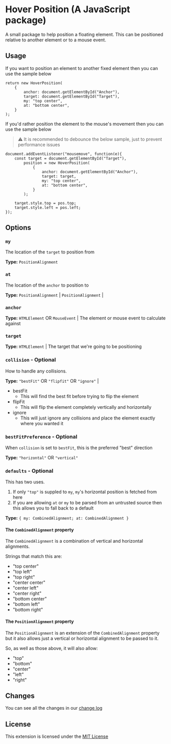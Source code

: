 # Hover Position (A JavaScript package)

A small package to help position a floating element. This can be positioned relative to another element or to a mouse event.

## Usage

If you want to position an element to another fixed element then you can use the sample below

```TS
return new HoverPosition(
    {
        anchor: document.getElementById("Anchor"),
        target: document.getElementById("Target"),
        my: "top center",
        at: "bottom center",
    }
);
```

If you'd rather position the element to the mouse's movement then you can use the sample below

> ⚠ It is recommended to debounce the below sample, just to prevent performance issues

```TS
document.addEventListener("mousemove", function(e){
    const target = document.getElementById("Target"),
        position = new HoverPosition(
            {
                anchor: document.getElementById("Anchor"),
                target: target,
                my: "top center",
                at: "bottom center",
            }
        );

    target.style.top = pos.top;
    target.style.left = pos.left;
});
```

## Options

### `my`

The location of the `target` to position from

**Type:** `PositionAlignment`

### `at`

The location of the `anchor` to position to

**Type:** `PositionAlignment` | `PositionAlignment` |

### `anchor`

**Type:** `HTMLElement` OR `MouseEvent` | The element or mouse event to calculate against

### `target`

**Type:** `HTMLElement` | The target that we're going to be positioning

### `collision` - Optional

How to handle any collisions.

**Type:** `"bestFit"` OR `"flipfit"` OR `"ignore"` |

-   bestFit
    -   This will find the best fit before trying to flip the element
-   flipFit
    -   This will flip the element completely vertically and horizontally
-   ignore
    -   This will just ignore any collisions and place the element exactly where you wanted it

### `bestFitPreference` - Optional

When `collision` is set to `bestFit`, this is the preferred "best" direction

**Type:** `"horizontal"` OR `"vertical"`

### `defaults` - Optional

This has two uses.

1. If only `"top"` is suppled to `my`, `my`'s horizontal position is fetched from here
2. If you are allowing `at` or `my` to be parsed from an untrusted source then this allows you to fall back to a default

**Type:** `{ my: CombinedAlignment; at: CombinedAlignment }`

#### The `CombinedAlignment` property

The `CombinedAlignment` is a combination of vertical and horizontal alignments.

Strings that match this are:

-   "top center"
-   "top left"
-   "top right"
-   "center center"
-   "center left"
-   "center right"
-   "bottom center"
-   "bottom left"
-   "bottom right"

#### The `PositionAlignment` property

The `PositionAlignment` is an extension of the `CombinedAlignment` property but it also allows just a vertical or horizontal alignment to be passed to it.

So, as well as those above, it will also allow:

-   "top"
-   "bottom"
-   "center"
-   "left"
-   "right"

## Changes

You can see all the changes in our [change log](./CHANGELOG.md)

## License

This extension is licensed under the [MIT License](./LICENSE)